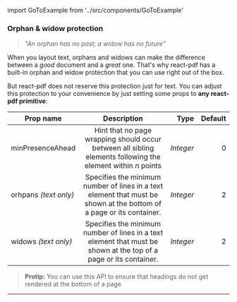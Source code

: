 import GoToExample from '../src/components/GoToExample'

### Orphan & widow protection

> _"An orphan has no past; a widow has no future"_

When you layout text, orphans and widows can make the difference between a _good_ document and a _great_ one. That's why react-pdf has a built-in orphan and widow protection that you can use right out of the box.

But react-pdf does not reserve this protection just for text. You can adjust this protection to your convenience by just setting some props to **any react-pdf primitive**:

| Prop name             |                                                     Description                                                      |      Type | Default |
| --------------------- | :------------------------------------------------------------------------------------------------------------------: | --------: | ------: |
| minPresenceAhead      |     Hint that no page wrapping should occur between all sibling elements following the element within _n_ points     | _Integer_ |       0 |
| orhpans _(text only)_ | Specifies the minimum number of lines in a text element that must be shown at the bottom of a page or its container. | _Integer_ |       2 |
| widows _(text only)_  |  Specifies the minimum number of lines in a text element that must be shown at the top of a page or its container.   | _Integer_ |       2 |

> **Protip:** You can use this API to ensure that headings do not get rendered at the bottom of a page

<GoToExample />

---
